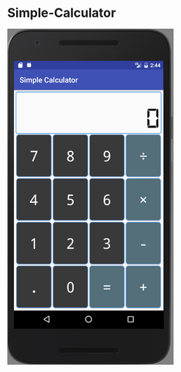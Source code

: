 # Simple-Calculator
![image](https://github.com/VolodymyrBaisa/Simple-Calculator/blob/master/Screenshot.png)
